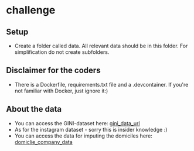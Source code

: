 # challenge

## Setup

- Create a folder called data. All relevant data should be in this folder. For simplification do not create subfolders.

## Disclaimer for the coders

- There is a Dockerfile, requirements.txt file and a .devcontainer. If you're not familiar with Docker, just ignore it:)

## About the data

- You can access the GINI-dataset here: [gini_data_url](https://data.worldbank.org/indicator/SI.POV.GINI?end=2023&start=2023&view=bar)
- As for the instagram dataset - sorry this is insider knowledge :)
- You can access the data for imputing the domiciles here: [domiclie_company_data](https://www.peopledatalabs.com/company-dataset)
